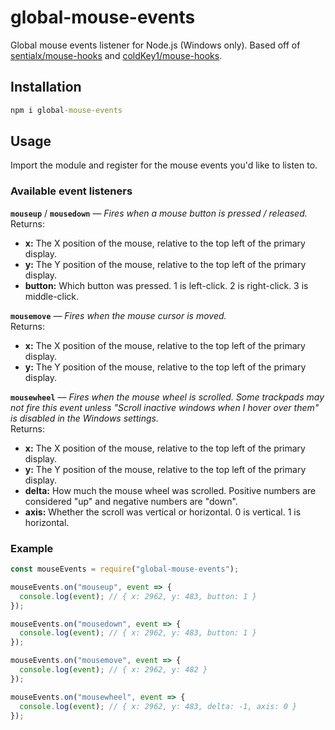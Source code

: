 # global-mouse-events

Global mouse events listener for Node.js (Windows only). Based off of [sentialx/mouse-hooks](https://github.com/sentialx/mouse-hooks) and [coldKey1/mouse-hooks](https://github.com/coldKey1/mouse-hooks).

## Installation

```cmd
npm i global-mouse-events
```

## Usage
Import the module and register for the mouse events you'd like to listen to.

### Available event listeners

**`mouseup`** / **`mousedown`** — *Fires when a mouse button is pressed / released.*\
Returns:
- **x:** The X position of the mouse, relative to the top left of the primary display.
- **y:** The Y position of the mouse, relative to the top left of the primary display.
- **button:** Which button was pressed. 1 is left-click. 2 is right-click. 3 is middle-click.

**`mousemove`** — *Fires when the mouse cursor is moved.*\
Returns:
- **x:** The X position of the mouse, relative to the top left of the primary display.
- **y:** The Y position of the mouse, relative to the top left of the primary display.

**`mousewheel`** — *Fires when the mouse wheel is scrolled. Some trackpads may not fire this event unless "Scroll inactive windows when I hover over them" is disabled in the Windows settings.*\
Returns:
- **x:** The X position of the mouse, relative to the top left of the primary display.
- **y:** The Y position of the mouse, relative to the top left of the primary display.
- **delta:** How much the mouse wheel was scrolled. Positive numbers are considered "up" and negative numbers are "down".
- **axis:** Whether the scroll was vertical or horizontal. 0 is vertical. 1 is horizontal.

### Example

```js
const mouseEvents = require("global-mouse-events");

mouseEvents.on("mouseup", event => {
  console.log(event); // { x: 2962, y: 483, button: 1 }
});

mouseEvents.on("mousedown", event => {
  console.log(event); // { x: 2962, y: 483, button: 1 }
});

mouseEvents.on("mousemove", event => {
  console.log(event); // { x: 2962, y: 482 }
});

mouseEvents.on("mousewheel", event => {
  console.log(event); // { x: 2962, y: 483, delta: -1, axis: 0 }
});
```
